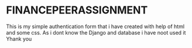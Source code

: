 # FINANCEPEERASSIGNMENT


This is my simple authentication form that i have created with help of html and some css. As i dont know the Django and database i have noot used it
Yhank you

